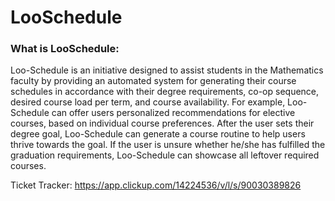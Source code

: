 # LooSchedule

### What is LooSchedule:  
Loo-Schedule is an initiative designed to assist students in the Mathematics faculty by providing an automated system for generating their course schedules in accordance with their degree requirements, co-op sequence, desired course load per term, and course availability. For example, Loo-Schedule can offer users personalized recommendations for elective courses, based on individual course preferences. After the user sets their degree goal, Loo-Schedule can generate a course routine to help users thrive towards the goal. If the user is unsure whether he/she has fulfilled the graduation requirements, Loo-Schedule can showcase all leftover required courses.

Ticket Tracker:
https://app.clickup.com/14224536/v/l/s/90030389826
